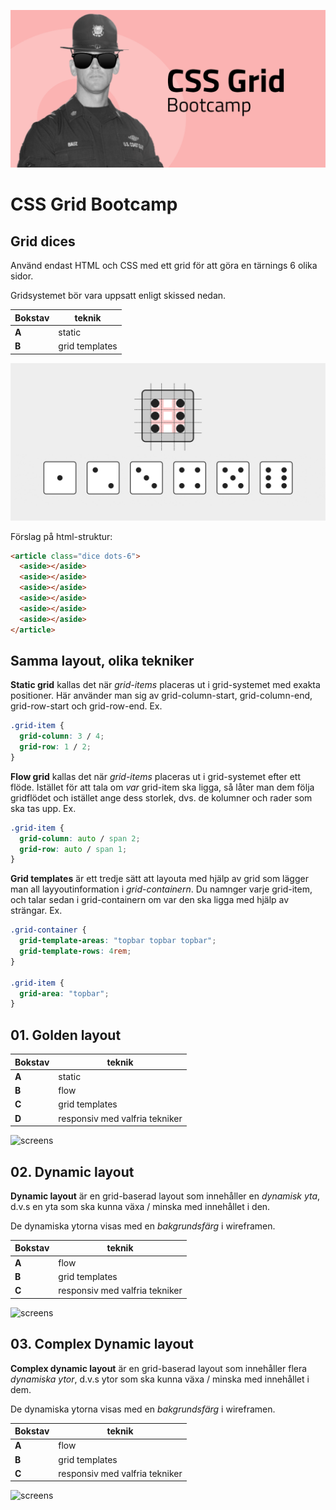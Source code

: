 ![CSS Grid bootcamp](poster.png)

# CSS Grid Bootcamp

## Grid dices

Använd endast HTML och CSS med ett grid för att göra en tärnings 6 olika sidor.

Gridsystemet bör vara uppsatt enligt skissed nedan.

| Bokstav | teknik         |
| ------- | -------------- |
| **A**   | static         |
| **B**   | grid templates |

![screens](./00_grid-dices-A/screen-grid.png)

Förslag på html-struktur:

```html
<article class="dice dots-6">
  <aside></aside>
  <aside></aside>
  <aside></aside>
  <aside></aside>
  <aside></aside>
  <aside></aside>
</article>
```

## Samma layout, olika tekniker

**Static grid** kallas det när _grid-items_ placeras ut i grid-systemet med exakta positioner. Här använder man sig av grid-column-start, grid-column-end, grid-row-start och grid-row-end. Ex.

```css
.grid-item {
  grid-column: 3 / 4;
  grid-row: 1 / 2;
}
```

**Flow grid** kallas det när _grid-items_ placeras ut i grid-systemet efter ett flöde. Istället för att tala om _var_ grid-item ska ligga, så låter man dem följa gridflödet och istället ange dess storlek, dvs. de kolumner och rader som ska tas upp. Ex.

```css
.grid-item {
  grid-column: auto / span 2;
  grid-row: auto / span 1;
}
```

**Grid templates** är ett tredje sätt att layouta med hjälp av grid som lägger man all layyoutinformation i _grid-containern_. Du namnger varje grid-item, och talar sedan i grid-containern om var den ska ligga med hjälp av strängar. Ex.

```css
.grid-container {
  grid-template-areas: "topbar topbar topbar";
  grid-template-rows: 4rem;
}

.grid-item {
  grid-area: "topbar";
}
```

## 01. Golden layout

| Bokstav | teknik                         |
| ------- | ------------------------------ |
| **A**   | static                         |
| **B**   | flow                           |
| **C**   | grid templates                 |
| **D**   | responsiv med valfria tekniker |

![screens](/01_golden-layout-D/screens.png)

## 02. Dynamic layout

**Dynamic layout** är en grid-baserad layout som innehåller en _dynamisk yta_, d.v.s en yta som ska kunna växa / minska med innehållet i den.

De dynamiska ytorna visas med en _bakgrundsfärg_ i wireframen.

| Bokstav | teknik                         |
| ------- | ------------------------------ |
| **A**   | flow                           |
| **B**   | grid templates                 |
| **C**   | responsiv med valfria tekniker |

![screens](/02_dynamic-layout-C/screens.png)

## 03. Complex Dynamic layout

**Complex dynamic layout** är en grid-baserad layout som innehåller flera _dynamiska ytor_, d.v.s ytor som ska kunna växa / minska med innehållet i dem.

De dynamiska ytorna visas med en _bakgrundsfärg_ i wireframen.

| Bokstav | teknik                         |
| ------- | ------------------------------ |
| **A**   | flow                           |
| **B**   | grid templates                 |
| **C**   | responsiv med valfria tekniker |

![screens](/03_complex-dynamic-layout-C/screens.png)
